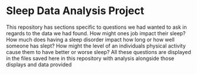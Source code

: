 # Sleep Data Analysis Project
This repository has sections specific to questions we had wanted to ask in regards to the data we had found. How might ones job impact their sleep? How much does having a sleep disorder impact how long or how well someone has slept? How might the level of an individuals physical activity cause them to have better or worse sleep? All these questions are displayed in the files saved here in this repository with analysis alongside those displays and data provided
